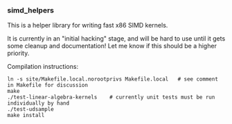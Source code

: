 ### simd_helpers

This is a helper library for writing fast x86 SIMD kernels.

It is currently in an "initial hacking" stage, and will be hard to use until it gets some cleanup and documentation!
Let me know if this should be a higher priority.

Compilation instructions:
```
ln -s site/Makefile.local.norootprivs Makefile.local   # see comment in Makefile for discussion
make
./test-linear-algebra-kernels    # currently unit tests must be run individually by hand
./test-udsample
make install
```
